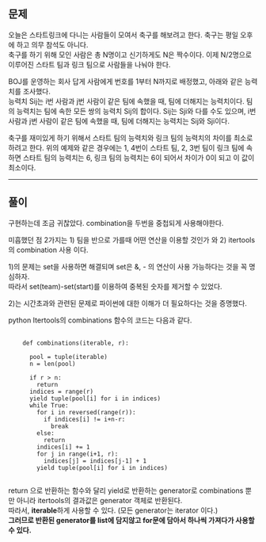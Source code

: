 ## 문제

오늘은 스타트링크에 다니는 사람들이 모여서 축구를 해보려고 한다. 축구는 평일 오후에 하고 의무 참석도 아니다.   
축구를 하기 위해 모인 사람은 총 N명이고 신기하게도 N은 짝수이다. 이제 N/2명으로 이루어진 스타트 팀과 링크 팀으로 사람들을 나눠야 한다.   

BOJ를 운영하는 회사 답게 사람에게 번호를 1부터 N까지로 배정했고, 아래와 같은 능력치를 조사했다.   
능력치 Sij는 i번 사람과 j번 사람이 같은 팀에 속했을 때, 팀에 더해지는 능력치이다. 팀의 능력치는 팀에 속한 모든 쌍의 능력치 Sij의 합이다. 
Sij는 Sji와 다를 수도 있으며, i번 사람과 j번 사람이 같은 팀에 속했을 때, 팀에 더해지는 능력치는 Sij와 Sji이다.

축구를 재미있게 하기 위해서 스타트 팀의 능력치와 링크 팀의 능력치의 차이를 최소로 하려고 한다. 위의 예제와 같은 경우에는 1, 4번이 스타트 팀, 2, 3번 팀이 링크 팀에 속하면 스타트 팀의 능력치는 6, 링크 팀의 능력치는 6이 되어서 차이가 0이 되고 이 값이 최소이다.


-----------------------------------

## 풀이   
   
구현하는데 조금 귀찮았다. combination을 두번을 중첩되게 사용해야한다.   

미흡했던 점 2가지는 1) 팀을 반으로 가를때 어떤 연산을 이용할 것인가 와 2) itertools의 combination 사용 이다.   
   
1)의 문제는 set을 사용하면 해결되며 set은 &, - 의 연산이 사용 가능하다는 것을 꼭 명심하자.   
따라서 set(team)-set(start)를 이용하여 중복된 숫자를 제거할 수 있었다.   
   
2)는 시간초과와 관련된 문제로 파이썬에 대한 이해가 더 필요하다는 것을 증명했다.    

python Itertools의 combinations 함수의 코드는 다음과 같다.   

<pre>
  <code>
    def combinations(iterable, r):
    
      pool = tuple(iterable)
      n = len(pool)
      
      if r > n:
        return
      indices = range(r)
      yield tuple(pool[i] for i in indices)
      while True:
        for i in reversed(range(r)):
          if indices[i] != i+n-r:
            break
        else:
          return 
        indices[i] += 1
        for j in range(i+1, r):
          indices[j] = indices[j-1] + 1
        yield tuple(pool[i] for i in indices)
  </code>
</pre>

return 으로 반환하는 함수와 달리 yield로 반환하는 generator로 combinations 뿐만 아니라 itertools의 결과값은 generator 객체로 반환된다.   
따라서, **iterable**하게 사용할 수 있다. (모든 generator는 iterator 이다.)    
**그러므로 반환된 generator를 list에 담지않고 for문에 담아서 하나씩 가져다가 사용할 수 있다.**

